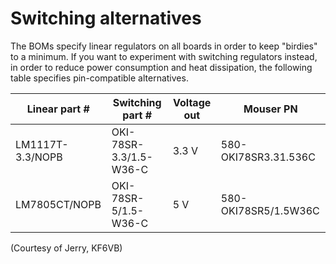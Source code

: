 # Switching alternatives

The BOMs specify linear regulators on all boards in order to keep "birdies" to a minimum. If you want to experiment with switching regulators instead, in order to reduce power consumption and heat dissipation, the following table specifies pin-compatible alternatives.

| Linear part # | Switching part # | Voltage out | Mouser PN |
|---------------|------------------|---------|----------------|
| LM1117T-3.3/NOPB | OKI-78SR-3.3/1.5-W36-C | 3.3 V | 580-OKI78SR3.31.536C |
| LM7805CT/NOPB | OKI-78SR-5/1.5-W36-C | 5 V | 580-OKI78SR5/1.5W36C |

(Courtesy of Jerry, KF6VB)

